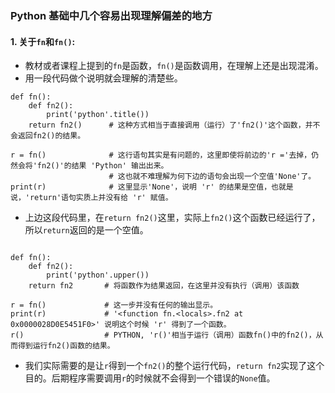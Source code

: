 ### Python 基础中几个容易出现理解偏差的地方

#### 1. 关于`fn`和`fn()`:

- 教材或者课程上提到的`fn`是函数，`fn()`是函数调用，在理解上还是出现混淆。
- 用一段代码做个说明就会理解的清楚些。
```
def fn():
    def fn2():
        print('python'.title())
    return fn2()      # 这种方式相当于直接调用（运行）了'fn2()'这个函数，并不会返回fn2()的结果。

r = fn()              # 这行语句其实是有问题的，这里即使将前边的'r ='去掉，仍然会将'fn2()'的结果 'Python' 输出出来。
                      # 这也就不难理解为何下边的语句会出现一个空值'None'了。
print(r)              # 这里显示'None'，说明 'r' 的结果是空值，也就是说，'return'语句实质上并没有给 'r' 赋值。
```
- 上边这段代码里，在`return fn2()`这里，实际上`fn2()`这个函数已经运行了，所以`return`返回的是一个空值。  

```

def fn():
    def fn2():
        print('python'.upper())
    return fn2       # 将函数作为结果返回，在这里并没有执行（调用）该函数

r = fn()             # 这一步并没有任何的输出显示。
print(r)             # '<function fn.<locals>.fn2 at 0x0000028D0E5451F0>' 说明这个时候 'r' 得到了一个函数。
r()                  # PYTHON, 'r()'相当于运行（调用）函数fn()中的fn2()，从而得到运行fn2()函数的结果。

```
- 我们实际需要的是让`r`得到一个`fn2()`的整个运行代码，`return fn2`实现了这个目的。后期程序需要调用`r`的时候就不会得到一个错误的`None`值。
